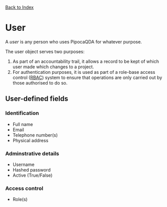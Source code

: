 [Back to Index](index.md)

# User

A _user_ is any person who uses PipocaQDA for whatever purpose.

The user object serves two purposes:

1. As part of an accountability trail, it allows a record to be kept of which user made which changes to a project.
2. For authentication purposes, it is used as part of a role-base access control ([RBAC](https://en.wikipedia.org/wiki/Role-based_access_control)) system to ensure that operations are only carried out by those authorised to do so.

## User-defined fields

### Identification

- Full name
- Email
- Telephone number(s)
- Physical address

### Adminstrative details

- Username
- Hashed password
- Active (True/False)

### Access control

- Role(s)
